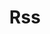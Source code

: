 ---
title: Rss
tags: ["rss", "feed", "news", "subscribe", "updates", "syndicate", "content"]
icon: rss
svg: '<svg xmlns="http://www.w3.org/2000/svg" width="24" height="24" fill="none" viewBox="0 0 24 24" stroke-width="1.5" stroke-linecap="round" stroke-linejoin="round" stroke="currentColor"><path d="M6 11.25A6.75 6.75 0 0 1 12.75 18M6 6a12 12 0 0 1 12 12m-11.5-.146.354-.354"/></svg>'
---